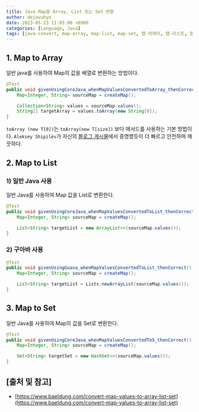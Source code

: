 ```yaml
---
title: Java Map을 Array, List 또는 Set 변환
author: dejavuhyo
date: 2023-05-23 11:05:00 +0900
categories: [Language, Java]
tags: [java-convert, map-array, map-list, map-set, 맵-어레이, 맵-리스트, 맵-셋, 자바-변환]
---
```


## 1. Map to Array
일반 java를 사용하여 Map의 값을 배열로 변환하는 방법이다.

```java
@Test
public void givenUsingCoreJava_whenMapValuesConvertedToArray_thenCorrect() {
    Map<Integer, String> sourceMap = createMap();

    Collection<String> values = sourceMap.values();
    String[] targetArray = values.toArray(new String[0]);
}
```

`toArray (new T[0])`는 `toArray(new T[size])` 보다 메서드를 사용하는 기본 방법이다. `Aleksey Shipilëv`가 자신의 [블로그 게시물](https://shipilev.net/blog/2016/arrays-wisdom-ancients/#_conclusion)에서 증명했듯이 더 빠르고 안전하며 깨끗하다.

## 2. Map to List

### 1) 일반 Java 사용
일반 Java를 사용하여 Map 값을 List로 변환한다.

```java
@Test
public void givenUsingCoreJava_whenMapValuesConvertedToList_thenCorrect() {
    Map<Integer, String> sourceMap = createMap();

    List<String> targetList = new ArrayList<>(sourceMap.values());
}
```

### 2) 구아바 사용

```java
@Test
public void givenUsingGuava_whenMapValuesConvertedToList_thenCorrect() {
    Map<Integer, String> sourceMap = createMap();

    List<String> targetList = Lists.newArrayList(sourceMap.values());
}
```

## 3. Map to Set
일반 Java를 사용하여 Map의 값을 Set로 변환한다.

```java
@Test
public void givenUsingCoreJava_whenMapValuesConvertedToS_thenCorrect() {
    Map<Integer, String> sourceMap = createMap();

    Set<String> targetSet = new HashSet<>(sourceMap.values());
}
```

## [출처 및 참고]
* [https://www.baeldung.com/convert-map-values-to-array-list-set](https://www.baeldung.com/convert-map-values-to-array-list-set)
